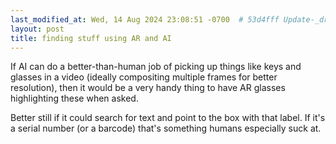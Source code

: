 ```yaml
---
last_modified_at: Wed, 14 Aug 2024 23:08:51 -0700  # 53d4fff Update-_drafts
layout: post
title: finding stuff using AR and AI
---
```


If AI can do a better-than-human job of picking up things like keys and glasses in a video (ideally compositing multiple frames for better resolution), then it would be a very handy thing to have AR glasses highlighting these when asked.

Better still if it could search for text and point to the box with that label.  If it's a serial number (or a barcode) that's something humans especially suck at.